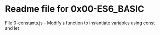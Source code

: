 # Readme file for 0x00-ES6_BASIC

File 0-constants.js - Modify a function to instantiate variables using const and let